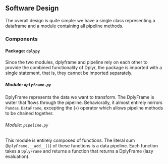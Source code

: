 ## Software Design
The overall design is quite simple: we have a single class representing a dataframe and a module containing all pipeline methods. 

### Components

#### Package: `dplypy`
Since the two modules, dplyframe and pipeline rely on each other to provide the combined functionality of Dplyr, the package is imported with a single statement, that is, they cannot be imported separately. 

##### Module: `dplyframe.py`
DplyFrame represents the data we want to transform. The DplyFrame is water that flows through the pipeline. Behaviorally, it almost entirely mirrors `Pandas.DataFrame`, excepting the (`+`) operator which allows pipeline methods to be chained together. 

###### Module: `pipeline.py`
This module is entirely composed of functions. The literal sum (`DplyFrame.__add__()`) of these functions is a data pipeline. Each function takes a `DplyFrame` and returns a function that returns a DplyFrame (lazy evaluation). 
